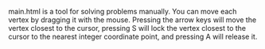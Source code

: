 main.html is a tool for solving problems manually. You can move each vertex by dragging it with the mouse. Pressing the arrow keys will move the vertex closest to the cursor, pressing S will lock the vertex closest to the cursor to the nearest integer coordinate point, and pressing A will release it.